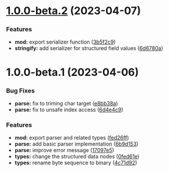 # [1.0.0-beta.2](https://github.com/httpland/sfv-parser/compare/1.0.0-beta.1...1.0.0-beta.2) (2023-04-07)


### Features

* **mod:** export serializer function ([3b5f2c9](https://github.com/httpland/sfv-parser/commit/3b5f2c9b4218fd5c873611fcdb7e3e3a3c084e6b))
* **stringify:** add serializer for structured field values ([6d6780a](https://github.com/httpland/sfv-parser/commit/6d6780a718f374f67baef9718c31dfc1eb93239f))

# 1.0.0-beta.1 (2023-04-06)


### Bug Fixes

* **parse:** fix to triming char target ([e8bb38a](https://github.com/httpland/sfv-parser/commit/e8bb38a91eacc71c43e9ee3c7262f15796898f34))
* **parse:** fix to unsafe index access ([6d4e4c9](https://github.com/httpland/sfv-parser/commit/6d4e4c9cb52486adf35425f3d710d2c026b39a9a))


### Features

* **mod:** export parser and related types ([fed26ff](https://github.com/httpland/sfv-parser/commit/fed26ffe27c6d578dd187631b471ff893d3f0ec6))
* **parse:** add basic parser implementation ([6b9d153](https://github.com/httpland/sfv-parser/commit/6b9d153b885b48337da858f45cd7b763b6d5f5d6))
* **parse:** improve error message ([17097e5](https://github.com/httpland/sfv-parser/commit/17097e56a188d8d2e4d2399ff234c9be472b0a63))
* **types:** change the structured data nodes ([0fed61e](https://github.com/httpland/sfv-parser/commit/0fed61e0c49fded9d942707ef255a39892ee54d9))
* **types:** rename byte sequence to binary ([4c71d92](https://github.com/httpland/sfv-parser/commit/4c71d92b38fc6d2f465638f7b3be843bea9ed692))
